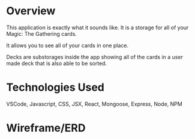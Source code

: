 # Overview
This application is exactly what it sounds like. It is a storage for all of your Magic: The Gathering cards.

It allows you to see all of your cards in one place.

Decks are substorages inside the app showing all of the cards in a user made deck that is also able to be sorted.

# Technologies Used

VSCode, Javascript, CSS, JSX, React, Mongoose, Express, Node, NPM

# Wireframe/ERD

